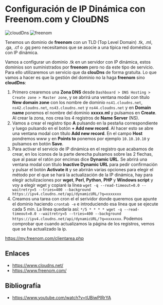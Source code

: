 # Configuración de IP Dinámica con Freenom.com y ClouDNS

![cloudDns](https://www.cloudns.net/images/logo/social.png) ![freenom](https://my.freenom.com/templates/freenom/img/logo.png)

Tenemos un dominio de **freenom** con un TLD (Top Level Domain) .tk, .ml, .ga, .cf o .gq pero necesitamos que se asocie a una típica red doméstica con IP dinámica.

Vamos a configurar un dominio .tk en un servidor con IP dinámica, estos dominios son suministrados por **freenom** pero no da este tipo de servicio. Para ello utilizaremos un servicio que da **clouDns** de forma gratuíta. Lo que vamos a hacer es que la gestión del dominio no la haga **freenom** sino **cloudDns**:

1. Primero crearemos una **Zona DNS** desde `Dashboard > DNS Hosting > Create zone > Master zone`, y se abrirá una ventana modal con título **New domain zone** con los nombre de dominio `ns41.cloudns.net`, `ns42.cloudns.net`, `ns43.cloudns.net` y `ns44.cloudns.net` y en **Domain name** ponemos el nombre del dominio **xxxxx.ml** y pulsamos en **Create**. Al crear la zona, nos crea los 4 registros de **Name Server** (NS).
2. Vamos a crear el registro tipo **A** pulsando en la pestaña correspondiente y luego pulsando en el botón **+ Add new record**. Al hacer esto se abre una ventana modal con título **Add new record**. En el campo **Host** pondremos www y en **Points to** ponemos por ejemplo `10.10.10.10` y pulsamos en botón **Save**.
3. Para activar el servicio de IP dinámica en el registro que acabamos de crear, en los iconos de la parte derecha pulsamos sobre las 2 flechas, que al pasar el ratón por encimas dice **Dynamic URL**. Se abrirá una ventana modal con título **Inactive Dynamic URL** para pedir confirmación y pulsar el botón **Activate it** y se abrirán varias opciones para elegir el método por el que se hará la actualización de la IP dinámica, hay para elegir actulizaciones por **wget**, **Perl**, **Python**, **PHP** y **Windows script** y voy a elegir wget y copiaré la línea `wget -q --read-timeout=0.0 --waitretry=5 --tries=400 --background https://ipv4.cloudns.net/api/dynamicURL/?q=xxxxxxx`
4. Creamos una tarea con cron el el serividor donde queremos que apunte el dominio haciendo `crontab -e` e introduciendo esa línea que se ejecute cada 5 min. La línea quedaría así: `*/5 * * * * wget -q --read-timeout=0.0 --waitretry=5 --tries=400 --background https://ipv4.cloudns.net/api/dynamicURL/?q=xxxxxxx`. Podemos comprobar que cuando actualizamos la página de los registros, vemos que se ha actualizado la ip.



https://my.freenom.com/clientarea.php

## Enlaces
* https://www.cloudns.net/
* https://www.freenom.com/

## Bibliografía
* https://www.youtube.com/watch?v=tUBiwPIRrYA